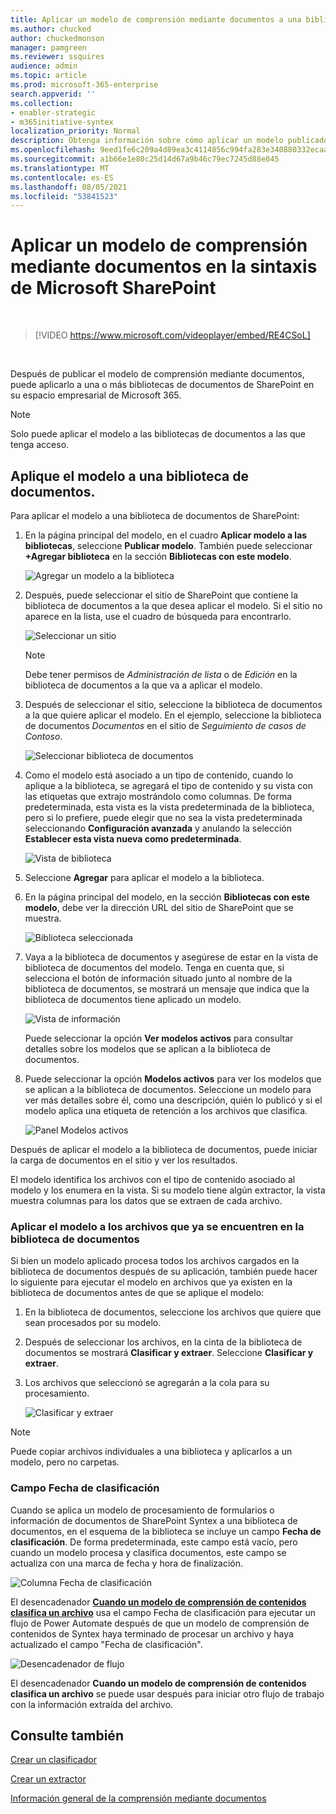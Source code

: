 ```yaml
---
title: Aplicar un modelo de comprensión mediante documentos a una biblioteca de documentos
ms.author: chucked
author: chuckedmonson
manager: pamgreen
ms.reviewer: ssquires
audience: admin
ms.topic: article
ms.prod: microsoft-365-enterprise
search.appverid: ''
ms.collection:
- enabler-strategic
- m365initiative-syntex
localization_priority: Normal
description: Obtenga información sobre cómo aplicar un modelo publicado a una biblioteca SharePoint documentos.
ms.openlocfilehash: 9eed1fe6c209a4d89ea3c4114856c994fa283e340880332ecaa84a9a33bdb8ab
ms.sourcegitcommit: a1b66e1e80c25d14d67a9b46c79ec7245d88e045
ms.translationtype: MT
ms.contentlocale: es-ES
ms.lasthandoff: 08/05/2021
ms.locfileid: "53841523"
---
```

# <a name="apply-a-document-understanding-model-in-microsoft-sharepoint-syntex"></a>Aplicar un modelo de comprensión mediante documentos en la sintaxis de Microsoft SharePoint

</br>

> [!VIDEO https://www.microsoft.com/videoplayer/embed/RE4CSoL]

</br>

Después de publicar el modelo de comprensión mediante documentos, puede aplicarlo a una o más bibliotecas de documentos de SharePoint en su espacio empresarial de Microsoft 365.

> [!NOTE]
> Solo puede aplicar el modelo a las bibliotecas de documentos a las que tenga acceso.


## <a name="apply-your-model-to-a-document-library"></a>Aplique el modelo a una biblioteca de documentos.

Para aplicar el modelo a una biblioteca de documentos de SharePoint:

1. En la página principal del modelo, en el cuadro **Aplicar modelo a las bibliotecas**, seleccione **Publicar modelo**. También puede seleccionar **+Agregar biblioteca** en la sección **Bibliotecas con este modelo**. </br>

    ![Agregar un modelo a la biblioteca](../media/content-understanding/apply-to-library.png)</br>

2. Después, puede seleccionar el sitio de SharePoint que contiene la biblioteca de documentos a la que desea aplicar el modelo. Si el sitio no aparece en la lista, use el cuadro de búsqueda para encontrarlo.</br>

    ![Seleccionar un sitio](../media/content-understanding/site-search.png)</br>

    > [!NOTE]
    > Debe tener permisos de *Administración de lista* o de *Edición* en la biblioteca de documentos a la que va a aplicar el modelo.</br>

3. Después de seleccionar el sitio, seleccione la biblioteca de documentos a la que quiere aplicar el modelo. En el ejemplo, seleccione la biblioteca de documentos *Documentos* en el sitio de *Seguimiento de casos de Contoso*.</br>

    ![Seleccionar biblioteca de documentos](../media/content-understanding/select-doc-library.png)</br>

4. Como el modelo está asociado a un tipo de contenido, cuando lo aplique a la biblioteca, se agregará el tipo de contenido y su vista con las etiquetas que extrajo mostrándolo como columnas. De forma predeterminada, esta vista es la vista predeterminada de la biblioteca, pero si lo prefiere, puede elegir que no sea la vista predeterminada seleccionando **Configuración avanzada** y anulando la selección **Establecer esta vista nueva como predeterminada**.</br>

    ![Vista de biblioteca](../media/content-understanding/library-view.png)</br>

5. Seleccione **Agregar** para aplicar el modelo a la biblioteca. 
6. En la página principal del modelo, en la sección **Bibliotecas con este modelo**, debe ver la dirección URL del sitio de SharePoint que se muestra.</br>

    ![Biblioteca seleccionada](../media/content-understanding/selected-library.png)</br>

7. Vaya a la biblioteca de documentos y asegúrese de estar en la vista de biblioteca de documentos del modelo. Tenga en cuenta que, si selecciona el botón de información situado junto al nombre de la biblioteca de documentos, se mostrará un mensaje que indica que la biblioteca de documentos tiene aplicado un modelo.

    ![Vista de información](../media/content-understanding/info-du.png)</br> 

    Puede seleccionar la opción **Ver modelos activos** para consultar detalles sobre los modelos que se aplican a la biblioteca de documentos.

8. Puede seleccionar la opción **Modelos activos** para ver los modelos que se aplican a la biblioteca de documentos. Seleccione un modelo para ver más detalles sobre él, como una descripción, quién lo publicó y si el modelo aplica una etiqueta de retención a los archivos que clasifica.

    ![Panel Modelos activos](../media/content-understanding/active-models.png)</br> 

Después de aplicar el modelo a la biblioteca de documentos, puede iniciar la carga de documentos en el sitio y ver los resultados.

El modelo identifica los archivos con el tipo de contenido asociado al modelo y los enumera en la vista. Si su modelo tiene algún extractor, la vista muestra columnas para los datos que se extraen de cada archivo.

### <a name="apply-the-model-to-files-already-in-the-document-library"></a>Aplicar el modelo a los archivos que ya se encuentren en la biblioteca de documentos

Si bien un modelo aplicado procesa todos los archivos cargados en la biblioteca de documentos después de su aplicación, también puede hacer lo siguiente para ejecutar el modelo en archivos que ya existen en la biblioteca de documentos antes de que se aplique el modelo:

1. En la biblioteca de documentos, seleccione los archivos que quiere que sean procesados por su modelo.
2. Después de seleccionar los archivos, en la cinta de la biblioteca de documentos se mostrará **Clasificar y extraer**. Seleccione **Clasificar y extraer**.
3. Los archivos que seleccionó se agregarán a la cola para su procesamiento.

      ![Clasificar y extraer](../media/content-understanding/extract-classify.png)</br> 

> [!NOTE]
> Puede copiar archivos individuales a una biblioteca y aplicarlos a un modelo, pero no carpetas.

### <a name="the-classification-date-field"></a>Campo Fecha de clasificación

Cuando se aplica un modelo de procesamiento de formularios o información de documentos de SharePoint Syntex a una biblioteca de documentos, en el esquema de la biblioteca se incluye un campo <b>Fecha de clasificación</b>. De forma predeterminada, este campo está vacío, pero cuando un modelo procesa y clasifica documentos, este campo se actualiza con una marca de fecha y hora de finalización. 

   ![Columna Fecha de clasificación](../media/content-understanding/class-date-column.png)</br> 

El desencadenador [<b>Cuando un modelo de comprensión de contenidos clasifica un archivo</b>](/connectors/sharepointonline/#when-a-file-is-classified-by-a-content-understanding-model) usa el campo Fecha de clasificación para ejecutar un flujo de Power Automate después de que un modelo de comprensión de contenidos de Syntex haya terminado de procesar un archivo y haya actualizado el campo "Fecha de clasificación".

   ![Desencadenador de flujo](../media/content-understanding/trigger.png)</br>

El desencadenador <b>Cuando un modelo de comprensión de contenidos clasifica un archivo</b> se puede usar después para iniciar otro flujo de trabajo con la información extraída del archivo.



## <a name="see-also"></a>Consulte también
[Crear un clasificador](create-a-classifier.md)

[Crear un extractor](create-an-extractor.md)

[Información general de la comprensión mediante documentos ](document-understanding-overview.md)
